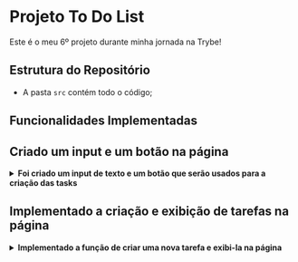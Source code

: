 # Projeto To Do List

Este é o meu 6º projeto durante minha jornada na Trybe!

## Estrutura do Repositório

- A pasta `src` contém todo o código;

## Funcionalidades Implementadas

## Criado um input e um botão na página

<details>
<summary><strong>Foi criado um input de texto e um botão que serão usados para a criação das tasks</strong></summary><br />

- A pagina possui uma tag `header` que possui um elemento `h1` com o `id` `title`;
- O elemento `title` possui o texto **My To Do List**;
- A pagina possui um `input` do tipo `text` com o `id` `task-text-input`;
- A pagina possui um `button` com o `id` `add-task-btn`;

</details>

## Implementado a criação e exibição de tarefas na página

<details>
<summary><strong>Implementado a função de criar uma nova tarefa e exibi-la na página</strong></summary><br />

- A pagina possui uma `div` com o `id` `content`, dentro dessa `div` há uma lista do tipo `ol` com o `id` `tasks-list`;
- Ao usuário inserir um texto no input `task-text-input` e pressionar **ENTER** ou clicar no botão `add-task-btn`, é criada a chave `tasks` no **localStorage** no formato `[{"text":"texto inserido pelo usuário"}]`;
- Para cada objeto presente no **localStorage** é criado um elemento `li` dentro de `tasks-list`, ou seja, renderizando as tarefas que o usuário inseriu;

</details>
